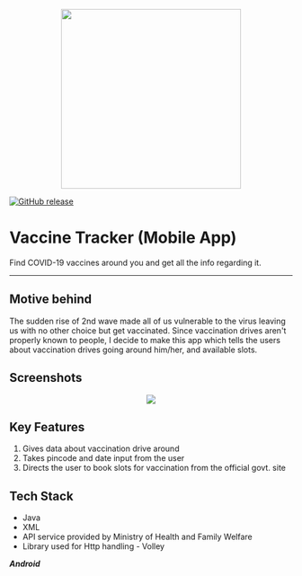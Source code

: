<p align="center">
  <img style="border-width: 0" width="320" height="320" src="https://user-images.githubusercontent.com/53803245/179342493-5eef654b-06ec-4658-b7c6-a042293e18ed.png">
</p>
 
 [![GitHub release](https://img.shields.io/badge/release-v1.0-blue)](https://github.com/deepdhar/Vaccine-Tracker-App/releases/tag/v1.0) 

# Vaccine Tracker (Mobile App)
Find COVID-19 vaccines around you and get all the info regarding it.

---

## Motive behind
The sudden rise of 2nd wave made all of us vulnerable to the virus leaving us with no other choice but get vaccinated. Since vaccination drives aren't properly known to people, I decide to make this app which tells the users about vaccination drives going around him/her, and available slots.

## Screenshots
<p align="center">
  <img src="https://user-images.githubusercontent.com/53803245/179342454-dd5be7ca-d4d2-4f7d-9cc6-1c3fa68750c3.png"/>
</p>

## Key Features
1. Gives data about vaccination drive around
2. Takes pincode and date input from the user
3. Directs the user to book slots for vaccination from the official govt. site

## Tech Stack
- Java
- XML
- API service provided by Ministry of Health and Family Welfare
- Library used for Http handling - Volley

***Android***
